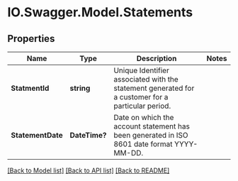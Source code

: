 # IO.Swagger.Model.Statements
## Properties

Name | Type | Description | Notes
------------ | ------------- | ------------- | -------------
**StatmentId** | **string** | Unique Identifier associated with the statement generated for a customer for a particular period. | 
**StatementDate** | **DateTime?** | Date on which the account statement has been generated in ISO 8601 date format YYYY-MM-DD. | 

[[Back to Model list]](../README.md#documentation-for-models) [[Back to API list]](../README.md#documentation-for-api-endpoints) [[Back to README]](../README.md)

